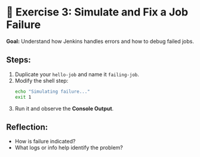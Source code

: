# 🧪 Exercise 3: Simulate and Fix a Job Failure

**Goal:** Understand how Jenkins handles errors and how to debug failed jobs.

## Steps:
1. Duplicate your `hello-job` and name it `failing-job`.
2. Modify the shell step:
   ```bash
   echo "Simulating failure..."
   exit 1
   ```
3. Run it and observe the **Console Output**.

## Reflection:
- How is failure indicated?
- What logs or info help identify the problem?
